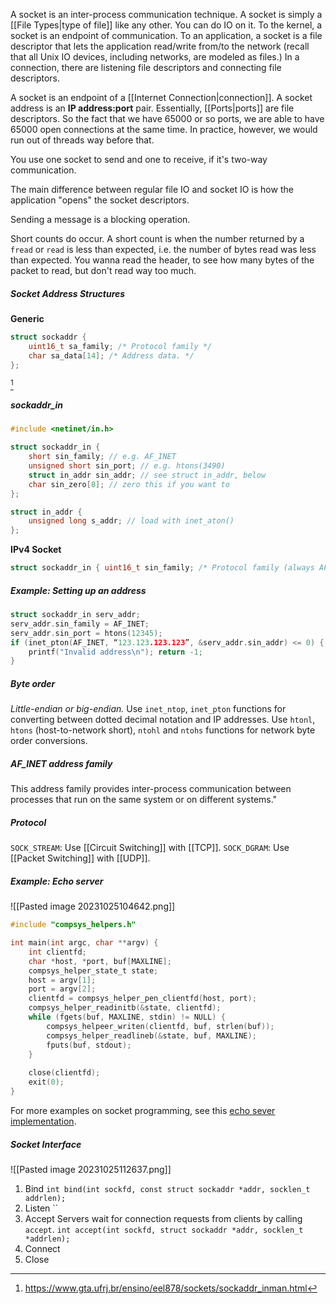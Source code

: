 A socket is an inter-process communication technique.
A socket is simply a [[File Types|type of file]] like any other. You can do IO on it.
To the kernel, a socket is an endpoint of communication.
To an application, a socket is a file descriptor that lets the application read/write from/to the network (recall that all Unix IO devices, including networks, are modeled as files.)
In a connection, there are listening file descriptors and connecting file descriptors.

A socket is an endpoint of a [[Internet Connection|connection]].
A socket address is an **IP address:port** pair. Essentially, [[Ports|ports]] are file descriptors. So the fact that we have 65000 or so ports, we are able to have 65000 open connections at the same time. In practice, however, we would run out of threads way before that.

You use one socket to send and one to receive, if it's two-way communication.

The main difference between regular file IO and socket IO is how the application "opens" the socket descriptors.

Sending a message is a blocking operation.

Short counts do occur. A short count is when the number returned by a `fread` or `read` is less than expected, i.e. the number of bytes read was less than expected.
You wanna read the header, to see how many bytes of the packet to read, but don't read way too much.

##### Socket Address Structures
**Generic**
```C
struct sockaddr {
	uint16_t sa_family; /* Protocol family */
	char sa_data[14]; /* Address data. */
};
```
[^1]
##### sockaddr_in
```C
#include <netinet/in.h>

struct sockaddr_in {
	short sin_family; // e.g. AF_INET
	unsigned short sin_port; // e.g. htons(3490)
	struct in_addr sin_addr; // see struct in_addr, below
	char sin_zero[8]; // zero this if you want to
};

struct in_addr {
	unsigned long s_addr; // load with inet_aton()
};
```


**IPv4 Socket**
```C
struct sockaddr_in { uint16_t sin_family; /* Protocol family (always AF_INET) */ uint16_t sin_port; /* Port num in network byte order */ struct in_addr sin_addr; /* IP addr in network byte order */ unsigned char sin_zero[8]; /* Pad to sizeof(struct sockaddr) */ };
```

##### Example: Setting up an address
```C
struct sockaddr_in serv_addr;
serv_addr.sin_family = AF_INET;
serv_addr.sin_port = htons(12345);
if (inet_pton(AF_INET, “123.123.123.123”, &serv_addr.sin_addr) <= 0) {  
	printf("Invalid address\n"); return -1;
}
```
##### Byte order
*Little-endian or big-endian.*
Use `inet_ntop`, `inet_pton` functions for converting between dotted decimal notation and IP addresses.
Use `htonl`, `htons` (host-to-network short), `ntohl` and `ntohs` functions for network byte order conversions.

##### AF_INET address family
This address family provides inter-process communication between processes that run on the same system or on different systems."

##### Protocol
`SOCK_STREAM`: Use [[Circuit Switching]] with [[TCP]].
`SOCK_DGRAM`: Use [[Packet Switching]] with [[UDP]].

##### Example: Echo server
![[Pasted image 20231025104642.png]]
```C
#include "compsys_helpers.h"

int main(int argc, char **argv) {
	int clientfd;
	char *host, *port, buf[MAXLINE];
	compsys_helper_state_t state;
	host = argv[1];
	port = argv[2];
	clientfd = compsys_helper_pen_clientfd(host, port);
	compsys_helper_readinitb(&state, clientfd);
	while (fgets(buf, MAXLINE, stdin) != NULL) {
		compsys_helpeer_writen(clientfd, buf, strlen(buf));
		compsys_helper_readlineb(&state, buf, MAXLINE);
		fputs(buf, stdout);
	}
	
	close(clientfd);
	exit(0);
}
```

For more examples on socket programming, see this [echo sever implementation](https://github.com/diku-compSys/compSys-e2023-pub/tree/main/lectures/23-10-25_network_programming/lecture_code).

##### Socket Interface
![[Pasted image 20231025112637.png]]

1. Bind
   `int bind(int sockfd, const struct sockaddr *addr, socklen_t addrlen);`
2. Listen
   ``
3. Accept
   Servers wait for connection requests from clients by calling `accept`.
   `int accept(int sockfd, struct sockaddr *addr, socklen_t *addrlen);`
4. Connect
5. Close


[^1]: https://www.gta.ufrj.br/ensino/eel878/sockets/sockaddr_inman.html